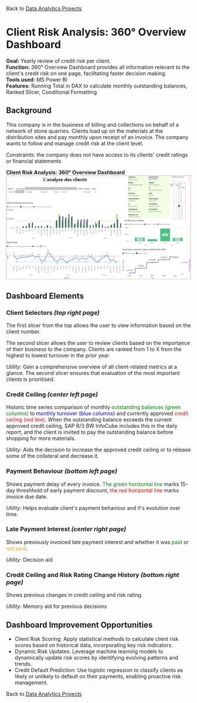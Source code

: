 Back to [Data Analytics Projects](<../../README.md>)

# **Client Risk Analysis: 360° Overview Dashboard**

**Goal:** Yearly review of credit risk per client.<br>
**Function:** 360° Overview Dashboard provides all information relevant to the client's credit risk on one page, facilitating faster decision making.<br>
**Tools used:** MS Power BI<br>
**Features:** Running Total in DAX to calculate monthly outstanding balances, Ranked Slicer, Conditional Formatting  



## Background

This company is in the business of billing and collections on behalf of a network of stone quarries. Clients load up on the materials at the distribution sites and pay monthly upon receipt of an invoice. The company wants to follow and manage credit risk at the client level.

Constraints: the company does not have access to its clients' credit ratings or financial statements 


**Client Risk Analysis: 360° Overview Dashboard**\
![](<Client%20risk%20360%20overview.jpg>)

## Dashboard Elements

### Client Selectors *(top right page)*

The first slicer from the top allows the user to view information based on the client number.

The second slicer allows the user to review clients based on the importance of their business to the company. Clients are ranked from 1 to X from the highest to lowest turnover in the prior year. 

*Utility:* Gain a comprehensive overview of all client-related metrics at a glance. The second slicer ensures that evaluation of the most important clients is prioritised.

### Credit Ceiling *(center left page)*

Historic time series comparison of monthly <span style="color:green">outstanding balances (green columns)</span> to <span style="color:blue">monthly turnover (blue columns)</span> and currently approved <span style="color:red">credit ceiling (red line)</span>. When the outstanding balance exceeds the current approved credit ceiling, SAP R/3 BW InfoCube includes this in the daily report, and the client is invited to pay the outstanding balance before shopping for more materials.

*Utility:* Aids the decision to increase the approved credit ceiling or to release some of the collateral and decrease it.        

### Payment Behaviour *(bottom left page)*
 
Shows payment delay of every invoice. <span style="color:green">The green horizontal line</span> marks 15-day threshhold of early payment discount, <span style="color:red">the red horizontal line</span> marks invoice due date. 

*Utility:* Helps evaluate client's payment behaviour and it's evolution over time. 

### Late Payment Interest *(center right page)*

Shows previously invoiced late payment interest and whether it was <span style="color:green">paid</span> or <span style="color:orange">not paid</span>.

*Utility:* Decision aid

### Credit Ceiling and Risk Rating Change History *(bottom right page)*

Shows previous changes in credit ceiling and risk rating. 

*Utility:* Memory aid for previous decisions

## Dashboard Improvement Opportunities

- Client Risk Scoring: Apply statistical methods to calculate client risk scores based on historical data, incorporating key risk indicators.
- Dynamic Risk Updates: Leverage machine learning models to dynamically update risk scores by identifying evolving patterns and trends.
- Credit Default Prediction: Use logistic regression to classify clients as likely or unlikely to default on their payments, enabling proactive risk management.



Back to [Data Analytics Projects](<../../README.md>)